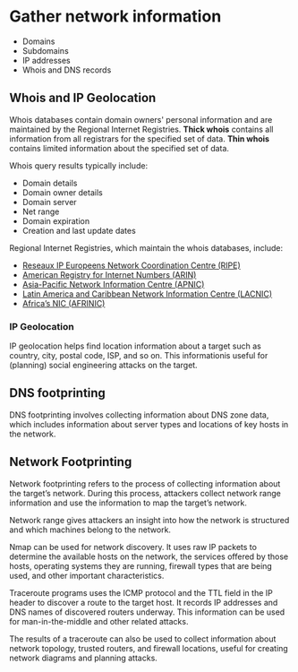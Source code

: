 # Gather network information

* Domains
* Subdomains
* IP addresses
* Whois and DNS records

## Whois and IP Geolocation

Whois databases contain domain owners' personal information and are maintained by the Regional Internet Registries. **Thick whois** contains all information from all registrars for the specified set of data. **Thin whois** contains limited information about the specified set of data.

Whois query results typically include:

* Domain details
* Domain owner details
* Domain server
* Net range
* Domain expiration
* Creation and last update dates

Regional Internet Registries, which maintain the whois databases, include:

* [Reseaux IP Europeens Network Coordination Centre (RIPE)](http://www.ripe.net)
* [American Registry for Internet Numbers (ARIN)](http://www.arin.net)
* [Asia-Pacific Network Information Centre (APNIC)](http://www.apnic.net)
* [Latin America and Caribbean Network Information Centre (LACNIC)](http://lacnic.net)
* [Africa’s NIC (AFRINIC)](http://www.afrinic.net)

### IP Geolocation

IP geolocation helps find location information about a target such as country, city, postal code, ISP, and so on. This informationis useful for (planning) social engineering attacks on the target.

## DNS footprinting

DNS footprinting involves collecting information about DNS zone data, which includes information about server types and locations of key hosts in the network. 

## Network Footprinting

Network footprinting refers to the process of collecting information about the target’s network. During this process, attackers collect network range information and use the information to map the target’s network.

Network range gives attackers an insight into how the network is structured and which machines belong to the network.

Nmap can be used for network discovery. It uses raw IP packets to determine the available hosts on the network, the services offered by those hosts, operating systems they are running, firewall types that are being used, and other important characteristics.

Traceroute programs uses the ICMP protocol and the TTL field in the IP header to discover a route to the target host. It records IP addresses and DNS names of discovered routers underway. This information can be used for man-in-the-middle and other related attacks.

The results of a traceroute can also be used to collect information about network topology, trusted routers, and firewall locations, useful for creating network diagrams and planning attacks.